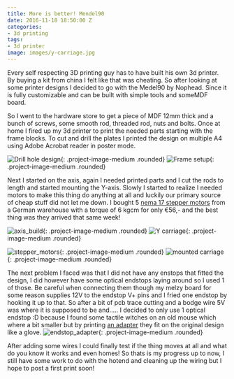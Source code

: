 ```yaml
---
title: More is better! Mendel90
date: 2016-11-18 18:50:00 Z
categories:
- 3d printing
tags:
- 3d printer
image: images/y-carriage.jpg
---
```


Every self respecting 3D printing guy has to have built his own 3d printer. By buying a kit from china I felt like that was cheating.
So after looking at some printer designs I decided to go with the Medel90 by Nophead. Since it is fully customizable and can be built with simple tools and someMDF board.

So I went to the hardware store to get a piece of MDF 12mm thick and a bunch of screws, some smooth rod, threaded rod, nuts and bolts. Once at home I fired up my 3d printer to print the needed parts starting with the frame blocks. To cut and drill the plates I printed the design on multiple A4 using Adobe Acrobat reader in poster mode.

![Drill hole design](images/drill_holes.jpg){: .project-image-medium .rounded}
![Frame setup](images/setting_up_the_frame.jpg){: .project-image-medium .rounded}

Next I started on the axis, again I needed printed parts and I cut the rods to length and started mounting the Y-axis.
Slowly I started to realize I needed motors to make this thing do anything at all and luckily our primary source of cheap stuff did not let me down.
I bought 5 [nema 17 stepper motors](https://nl.aliexpress.com/item/5PCS-59Ncm-84oz-in-Nema-17-Stepper-Motor-2A-4-wire-1m-Cable-for-DIY-3D/32589488227.html?spm=2114.13010608.0.0.AlLwHr&detailNewVersion=&categoryId=100007155) from a German warehouse with a torque of 6 kgcm for only &euro;56,- and the best thing was they arrived that same week!

![axis_build](images/axis_build.jpg){: .project-image-medium .rounded}
![Y carriage](images/y-carriage.jpg){: .project-image-medium .rounded}

![stepper_motors](images/stepper_motors.jpg){: .project-image-medium .rounded}
![mounted carriage](images/mounted_carriage.jpg){: .project-image-medium  .rounded}

The next problem I faced was that I did not have any enstops that fitted the design, I did however have some optical endstops laying around so I used 1 of those.
Be careful when connecting them though my melzy board for some reason supplies 12V to the endstop V+ pins and I fried one endstop by hooking it up to that. So after a bit of pcb trace cutting and a bodge wire 5V was where it is supposed to be and..... I decided to only use 1 optical endstop :D because I found some tactile witches on an old mouse which where a bit smaller but by printing [an adapter](http://www.thingiverse.com/thing:1879103) they fit on the original design like a glove.
![endstop_adapter](images/endstop_adapter.jpg){: .project-image-medium .rounded}

After adding some wires I could finally test if the thing moves at all and what do you know it works and even homes!
So thats is my progress up to now, I still have some work to do with the hotend and cleaning up the wiring but I hope to post a first print soon!
